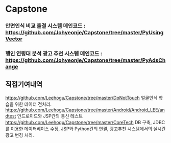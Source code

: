 # Capstone


### 안면인식 비교 출결 시스템 메인코드 : https://github.com/Johyeonje/Capstone/tree/master/PyUsingVector

### 행인 연령대 분석 광고 추천 시스템 메인코드 : https://github.com/Johyeonje/Capstone/tree/master/PyAdsChange

## 직접기여내역 
https://github.com/Leehogu/Capstone/tree/master/DoNotTouch 얼굴인식 학습을 위한 데이터 전처리.
https://github.com/Leehogu/Capstone/tree/master/Android/Android_LEE/andtest 안드로이드와 JSP간의 통신 테스트
https://github.com/Leehogu/Capstone/tree/master/CoreTech DB 구축, JDBC를 이용한 데이터베이스 수정, JSP와 Python간의 연결, 광고추천 시스템에서의 실시간 광고 변경 처리.


